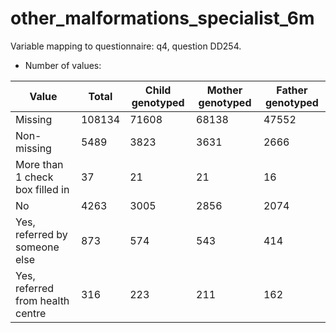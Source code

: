 # other_malformations_specialist_6m
Variable mapping to questionnaire: q4, question DD254.
- Number of values:

| Value | Total | Child genotyped | Mother genotyped | Father genotyped |
| ----- | ----- | --------------- | ---------------- | ---------------- |
| Missing | 108134 | 71608 | 68138 | 47552 |
| Non-missing | 5489 | 3823 | 3631 | 2666 |
| More than 1 check box filled in | 37 | 21 | 21 |16 |
| No | 4263 | 3005 | 2856 |2074 |
| Yes, referred by someone else | 873 | 574 | 543 |414 |
| Yes, referred from health centre | 316 | 223 | 211 |162 |



